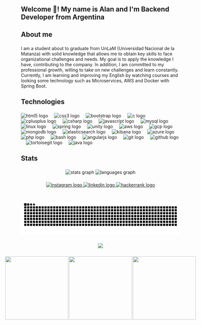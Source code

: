 <h2 align="left">Welcome 👋! My name is Alan and I'm Backend Developer from Argentina</h2>

###

<h2 align="left">About me</h2>

###

<p align="left">I am a student about to graduate from UnLaM (Universidad Nacional de la Matanza) with solid knowledge that allows me to obtain key skills to face organizational challenges and needs. My goal is to apply the knowledge I have, contributing to the company. In addition, I am committed to my professional growth, willing to take on new challenges and learn constantly.<br>Currently, I am learning and improving my English by watching courses and looking some technology such as Microservices, AWS and Docker with Spring Boot.</p>

###

<h2 align="left">Technologies</h2>

###
<div align="left">
  <img src="https://cdn.jsdelivr.net/gh/devicons/devicon/icons/html5/html5-original.svg" height="30" width="30" alt="html5 logo" />
  <img width="12" />
  <img src="https://cdn.jsdelivr.net/gh/devicons/devicon/icons/css3/css3-original.svg" height="30" width="30" alt="css3 logo" />
  <img width="12" />
  <img src="https://cdn.jsdelivr.net/gh/devicons/devicon/icons/bootstrap/bootstrap-original.svg" height="30" width="30" alt="bootstrap logo" />
  <img width="12" />
  <img src="https://cdn.jsdelivr.net/gh/devicons/devicon/icons/c/c-original.svg" height="30" width="30" alt="c logo" />
  <img width="12" />
  <img src="https://cdn.jsdelivr.net/gh/devicons/devicon/icons/cplusplus/cplusplus-original.svg" height="30" width="30" alt="cplusplus logo" />
  <img width="12" />
  <img src="https://cdn.jsdelivr.net/gh/devicons/devicon/icons/csharp/csharp-original.svg" height="30" width="30" alt="csharp logo" />
  <img width="12" />
  <img src="https://cdn.jsdelivr.net/gh/devicons/devicon/icons/javascript/javascript-original.svg" height="30" width="30" alt="javascript logo" />
  <img width="12" />
  <img src="https://cdn.jsdelivr.net/gh/devicons/devicon/icons/mysql/mysql-original.svg" height="30" width="30" alt="mysql logo" />
  <img width="12" />
  <img src="https://cdn.jsdelivr.net/gh/devicons/devicon/icons/linux/linux-original.svg" height="30" width="30" alt="linux logo" />
  <img width="12" />
  <img src="https://cdn.jsdelivr.net/gh/devicons/devicon/icons/spring/spring-original.svg" height="30" width="30" alt="spring logo" />
  <img width="12" />
  <img src="https://cdn.jsdelivr.net/gh/devicons/devicon/icons/unity/unity-original.svg" height="30" width="30" alt="unity logo" />
  <img width="12" />
  <img src="https://cdn.jsdelivr.net/gh/devicons/devicon/icons/amazonwebservices/amazonwebservices-line-wordmark.svg" height="30" width="30" alt="aws logo" />
  <img width="12" />
  <img src="https://cdn.jsdelivr.net/gh/devicons/devicon/icons/googlecloud/googlecloud-original.svg" height="30" width="30" alt="gcp logo" />
  <img width="12" />
  <img src="https://cdn.jsdelivr.net/gh/devicons/devicon/icons/mongodb/mongodb-original.svg" height="30" width="30" alt="mongodb logo" />
  <img width="12" />
  <img src="https://cdn.jsdelivr.net/gh/devicons/devicon/icons/elasticsearch/elasticsearch-original.svg" height="30" width="30" alt="elasticsearch logo" />
  <img width="12" />
  <img src="https://cdn.jsdelivr.net/gh/devicons/devicon/icons/kibana/kibana-original.svg" height="30" width="30" alt="kibana logo" />
  <img width="12" />
  <img src="https://cdn.jsdelivr.net/gh/devicons/devicon/icons/azure/azure-original.svg" height="30" width="30" alt="azure logo" />
  <img width="12" />
  <img src="https://cdn.jsdelivr.net/gh/devicons/devicon/icons/php/php-original.svg" height="30" width="30" alt="php logo" />
  <img width="12" />
  <img src="https://cdn.jsdelivr.net/gh/devicons/devicon/icons/bash/bash-original.svg" height="30" width="30" alt="bash logo" />
  <img width="12" />
  <img src="https://cdn.jsdelivr.net/gh/devicons/devicon/icons/angularjs/angularjs-original.svg" height="30" width="30" alt="angularjs logo" />
  <img width="12" />
  <img src="https://cdn.jsdelivr.net/gh/devicons/devicon/icons/git/git-original.svg" height="30" width="30" alt="git logo" />
  <img width="12" />
  <img src="https://cdn.jsdelivr.net/gh/devicons/devicon/icons/github/github-original.svg" height="30" width="30" alt="github logo" />
  <img width="12" />
  <img src="https://cdn.jsdelivr.net/gh/devicons/devicon/icons/tortoisegit/tortoisegit-original.svg" height="30" width="30" alt="tortoisegit logo" />
  <img width="12" />
  <img src="https://cdn.jsdelivr.net/gh/devicons/devicon/icons/java/java-original.svg" height="30" width="30" alt="java logo" />
</div>



###

<h2 align="left">Stats</h2>

###

<div align="center">
  <img src="https://github-readme-stats.vercel.app/api?username=AlanAruFlores&hide_title=false&hide_rank=false&show_icons=true&include_all_commits=true&count_private=true&disable_animations=false&theme=dracula&locale=en&hide_border=false" height="150" alt="stats graph"  />
  <img src="https://github-readme-stats.vercel.app/api/top-langs?username=AlanAruFlores&locale=en&hide_title=false&layout=compact&card_width=320&langs_count=5&theme=dracula&hide_border=false" height="150" alt="languages graph"  />
</div>

###

<div align="center">
  <a href="https://instagram.com/alanflow2022?igshid=MzNlNGNkZWQ4Mg==" target="_blank">
    <img src="https://img.shields.io/static/v1?message=Instagram&logo=instagram&label=&color=E4405F&logoColor=white&labelColor=&style=for-the-badge" height="35" alt="instagram logo"  />
  </a>
  <a href="https://www.linkedin.com/in/alan-nahuel-aruquipa-flores-8949542b8/" target="_blank">
    <img src="https://img.shields.io/static/v1?message=LinkedIn&logo=linkedin&label=&color=0077B5&logoColor=white&labelColor=&style=for-the-badge" height="35" alt="linkedin logo"  />
  </a>
  <a href="https://www.hackerrank.com/profile/alanaruquipa242" target="_blank">
    <img src="https://img.shields.io/static/v1?message=HackerRank&logo=hackerrank&label=&color=2EC866&logoColor=white&labelColor=&style=for-the-badge" height="35" alt="hackerrank logo"  />
  </a>
</div>

###

<br clear="both">

<img src="https://raw.githubusercontent.com/AlanAruFlores/AlanAruFlores/output/snake.svg" alt="Snake animation" />

###

<div align="center">
  <img src="https://profile-counter.glitch.me/AlanAruFlores/count.svg?"  />
</div>

###

<div style="display:flex; align-items:center; justify-content:center; gap:2px">
  <img style="display:block" height="200" width="200" src="https://encrypted-tbn0.gstatic.com/images?q=tbn:ANd9GcSq7nNJeKCruvRTtffF-D8dMNHaDscOJsmRbA&s"  />
  <img style="display:block" height="200" width="200" src="https://http2.mlstatic.com/static/org-img/homesnw/mercado-libre.png?v=2"  />  
  <img style="display:block" height="200" width="200"src="https://8982375b4e.cbaul-cdnwnd.com/ca2ba11af957900e305b79430a1015e0/200000075-7807879fc7/escudo%20naval.JPG" />
</div>

